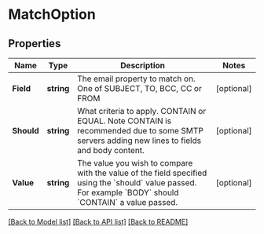 # MatchOption

## Properties

Name | Type | Description | Notes
------------ | ------------- | ------------- | -------------
**Field** | **string** | The email property to match on. One of SUBJECT, TO, BCC, CC or FROM | [optional] 
**Should** | **string** | What criteria to apply. CONTAIN or EQUAL. Note CONTAIN is recommended due to some SMTP servers adding new lines to fields and body content. | [optional] 
**Value** | **string** | The value you wish to compare with the value of the field specified using the &#x60;should&#x60; value passed. For example &#x60;BODY&#x60; should &#x60;CONTAIN&#x60; a value passed. | [optional] 

[[Back to Model list]](../README.md#documentation-for-models) [[Back to API list]](../README.md#documentation-for-api-endpoints) [[Back to README]](../README.md)


